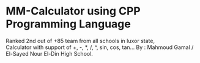 # MM-Calculator using CPP Programming Language
Ranked 2nd out of +85 team from all schools in luxor state,                                                          
 Calculator with support of +, -, *, /, ^, sin, cos, tan... By : Mahmoud Gamal / El-Sayed Nour El-Din High School.
